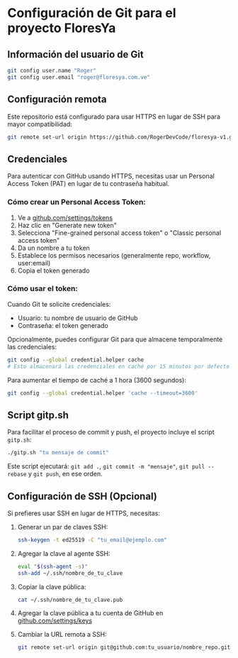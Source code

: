 # Configuración de Git para el proyecto FloresYa

## Información del usuario de Git

```bash
git config user.name "Roger"
git config user.email "roger@floresya.com.ve"
```

## Configuración remota

Este repositorio está configurado para usar HTTPS en lugar de SSH para mayor compatibilidad:

```bash
git remote set-url origin https://github.com/RogerDevCode/floresya-v1.git
```

## Credenciales

Para autenticar con GitHub usando HTTPS, necesitas usar un Personal Access Token (PAT) en lugar de tu contraseña habitual.

### Cómo crear un Personal Access Token:

1. Ve a [github.com/settings/tokens](https://github.com/settings/tokens)
2. Haz clic en "Generate new token"
3. Selecciona "Fine-grained personal access token" o "Classic personal access token"
4. Da un nombre a tu token
5. Establece los permisos necesarios (generalmente repo, workflow, user:email)
6. Copia el token generado

### Cómo usar el token:

Cuando Git te solicite credenciales:

- Usuario: tu nombre de usuario de GitHub
- Contraseña: el token generado

Opcionalmente, puedes configurar Git para que almacene temporalmente las credenciales:

```bash
git config --global credential.helper cache
# Esto almacenará las credenciales en caché por 15 minutos por defecto
```

Para aumentar el tiempo de caché a 1 hora (3600 segundos):

```bash
git config --global credential.helper 'cache --timeout=3600'
```

## Script gitp.sh

Para facilitar el proceso de commit y push, el proyecto incluye el script `gitp.sh`:

```bash
./gitp.sh "tu mensaje de commit"
```

Este script ejecutará: `git add .`, `git commit -m "mensaje"`, `git pull --rebase` y `git push`, en ese orden.

## Configuración de SSH (Opcional)

Si prefieres usar SSH en lugar de HTTPS, necesitas:

1. Generar un par de claves SSH:

   ```bash
   ssh-keygen -t ed25519 -C "tu_email@ejemplo.com"
   ```

2. Agregar la clave al agente SSH:

   ```bash
   eval "$(ssh-agent -s)"
   ssh-add ~/.ssh/nombre_de_tu_clave
   ```

3. Copiar la clave pública:

   ```bash
   cat ~/.ssh/nombre_de_tu_clave.pub
   ```

4. Agregar la clave pública a tu cuenta de GitHub en [github.com/settings/keys](https://github.com/settings/keys)

5. Cambiar la URL remota a SSH:
   ```bash
   git remote set-url origin git@github.com:tu_usuario/nombre_repo.git
   ```
